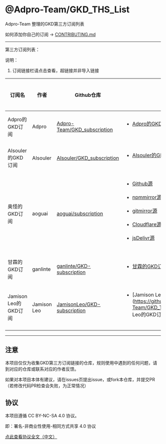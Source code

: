 # @Adpro-Team/GKD_THS_List

Adpro-Team 整理的GKD第三方订阅列表

如何添加你自己的订阅 -> [CONTRIBUTING.md](./CONTRIBUTING.md)

---

第三方订阅列表：

说明：

1. 订阅链接栏请点击查看，超链接并非导入链接

|订阅名|作者|Github仓库|订阅链接|维护状态|
|-----|---|---------|-------|------|
|Adpro的GKD订阅|Adpro|[Adpro-Team/GKD_subscription](https://github.com/Adpro-Team/GKD_subscription/tree/main)|<ul><li>[Adpro的GKD订阅-订阅链接1](https://github.com/Adpro-Team/GKD_THS_List/blob/main/importUrlsList.md#Adpro的GKD订阅-订阅链接1)</li><br></ul>|仍在维护||AIsouler的GKD订阅|AIsouler|[AIsouler/GKD_subscription](https://github.com/AIsouler/GKD_subscription/tree/main)|<ul><li>[AIsouler的GKD订阅-订阅链接1](https://github.com/Adpro-Team/GKD_THS_List/blob/main/importUrlsList.md#AIsouler的GKD订阅-订阅链接1)</li><br></ul>|仍在维护||奥怪的GKD订阅|aoguai|[aoguai/subscription](https://github.com/aoguai/subscription/tree/custom)|<ul><li>[Github源](https://github.com/Adpro-Team/GKD_THS_List/blob/main/importUrlsList.md#Github源)</li><br><li>[npmmirror源](https://github.com/Adpro-Team/GKD_THS_List/blob/main/importUrlsList.md#npmmirror源)</li><br><li>[gitmirror源](https://github.com/Adpro-Team/GKD_THS_List/blob/main/importUrlsList.md#gitmirror源)</li><br><li>[Cloudflare源](https://github.com/Adpro-Team/GKD_THS_List/blob/main/importUrlsList.md#Cloudflare源)</li><br><li>[jsDelivr源](https://github.com/Adpro-Team/GKD_THS_List/blob/main/importUrlsList.md#jsDelivr源)</li><br></ul>|仍在维护||甘霖的GKD订阅|ganlinte|[ganlinte/GKD-subscription](https://github.com/ganlinte/GKD-subscription/tree/main)|<ul><li>[甘霖的GKD订阅-订阅链接1](https://github.com/Adpro-Team/GKD_THS_List/blob/main/importUrlsList.md#甘霖的GKD订阅-订阅链接1)</li><br></ul>|仍在维护||Jamison Leo的GKD订阅|Jamison Leo|[JamisonLeo/GKD-subscription](https://github.com/JamisonLeo/GKD-subscription/tree/main)|<ul><li>[Jamison Leo的GKD订阅-订阅链接1](https://github.com/Adpro-Team/GKD_THS_List/blob/main/importUrlsList.md#Jamison Leo的GKD订阅-订阅链接1)</li><br></ul>|仍在维护|

---

## 注意

本项目仅仅为收集GKD第三方订阅链接的仓库，规则使用中遇到的任何问题，请到对应的仓库或联系对应的作者反馈。

如果对本项目本体有建议，请在issues页提出issue，或fork本仓库，并提交PR（若修改代码PR检查会失败，为正常情况）

## 协议

本项目遵循 CC BY-NC-SA 4.0 协议。

即：署名-非商业性使用-相同方式共享 4.0 协议

[点此查看协议全文（中文）](https://creativecommons.org/licenses/by-nc-sa/4.0/legalcode.zh-hans)
